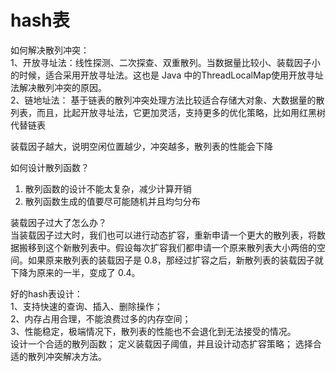 # hash表

如何解决散列冲突：   
1、开放寻址法：线性探测、二次探查、双重散列。当数据量比较小、装载因子小的时候，适合采用开放寻址法。这也是 Java 中的ThreadLocalMap使用开放寻址法解决散列冲突的原因。   
2、链地址法： 基于链表的散列冲突处理方法比较适合存储大对象、大数据量的散列表，而且，比起开放寻址法，它更加灵活，支持更多的优化策略，比如用红黑树代替链表  

装载因子越大，说明空闲位置越少，冲突越多，散列表的性能会下降

如何设计散列函数？
1. 散列函数的设计不能太复杂，减少计算开销  
2. 散列函数生成的值要尽可能随机并且均匀分布  

装载因子过大了怎么办？  
当装载因子过大时，我们也可以进行动态扩容，重新申请一个更大的散列表，将数据搬移到这个新散列表中。假设每次扩容我们都申请一个原来散列表大小两倍的空间。如果原来散列表的装载因子是 0.8，那经过扩容之后，新散列表的装载因子就下降为原来的一半，变成了 0.4。

好的hash表设计：   
1、支持快速的查询、插入、删除操作；   
2、内存占用合理，不能浪费过多的内存空间；   
3、性能稳定，极端情况下，散列表的性能也不会退化到无法接受的情况。  
设计一个合适的散列函数；
定义装载因子阈值，并且设计动态扩容策略；
选择合适的散列冲突解决方法。